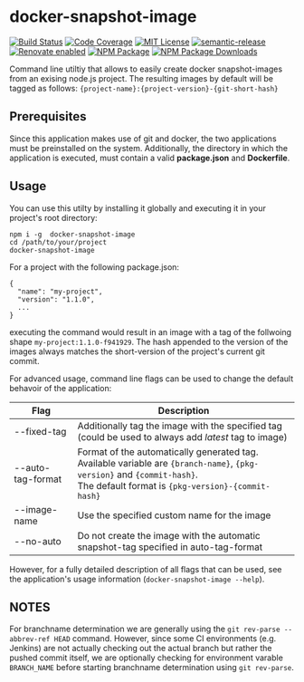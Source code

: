 # docker-snapshot-image

[![Build Status](https://img.shields.io/circleci/build/github/hellivan/docker-snapshot-image/master?logo=circleci&style=flat-square)](https://circleci.com/gh/hellivan/docker-snapshot-image)
[![Code Coverage](https://img.shields.io/codecov/c/github/hellivan/docker-snapshot-image/master?logo=codecov&style=flat-square)](https://codecov.io/gh/hellivan/docker-snapshot-image)
[![MIT License](https://img.shields.io/npm/l/docker-snapshot-image?style=flat-square)](LICENSE)
[![semantic-release](https://img.shields.io/badge/%20%20%F0%9F%93%A6%F0%9F%9A%80-semantic--release-e10079.svg?style=flat-square)](https://github.com/semantic-release/semantic-release)
[![Renovate enabled](https://img.shields.io/badge/renovate-enabled-brightgreen.svg?style=flat-square)](https://renovatebot.com/)
[![NPM Package](https://img.shields.io/npm/v/docker-snapshot-image?logo=npm&style=flat-square)](https://www.npmjs.com/package/docker-snapshot-image)
[![NPM Package Downloads](https://img.shields.io/npm/dm/docker-snapshot-image?logo=npm&style=flat-square)](https://www.npmjs.com/package/docker-snapshot-image)

Command line utiltiy that allows to easily create docker snapshot-images from an exising node.js project. The resulting images by default will be tagged as follows: `{project-name}:{project-version}-{git-short-hash}`

## Prerequisites

Since this application makes use of git and docker, the two applications must be preinstalled on the system. Additionally, the directory in which the application is executed, must contain a valid **package.json** and **Dockerfile**.

## Usage

You can use this utilty by installing it globally and executing it in your project's root directory:

```
npm i -g  docker-snapshot-image
cd /path/to/your/project
docker-snapshot-image
```

For a project with the following package.json:

```
{
  "name": "my-project",
  "version": "1.1.0",
  ...
}
```

executing the command would result in an image with a tag of the follwoing shape `my-project:1.1.0-f941929`. The hash appended to the version of the images always matches the short-version of the project's current git commit.

For advanced usage, command line flags can be used to change the default behavoir of the application:

| Flag                       | Description                                                                                                                                                                        |
| -------------------------- | ---------------------------------------------------------------------------------------------------------------------------------------------------------------------------------- |
| --fixed-tag <tag>          | Additionally tag the image with the specified tag (could be used to always add _latest_ tag to image)                                                                              |
| --auto-tag-format <format> | Format of the automatically generated tag.<br>Available variable are `{branch-name}`, `{pkg-version}` and `{commit-hash}`. <br>The default format is `{pkg-version}-{commit-hash}` |
| --image-name <name>        | Use the specified custom name for the image                                                                                                                                        |
| --no-auto                  | Do not create the image with the automatic snapshot-tag specified in auto-tag-format                                                                                               |

However, for a fully detailed description of all flags that can be used, see the application's usage information (`docker-snapshot-image --help`).

## NOTES

For branchname determination we are generally using the `git rev-parse --abbrev-ref HEAD` command. However, since some CI environments (e.g. Jenkins)
are not actually checking out the actual branch but rather the pushed commit itself, we are optionally checking for environment varable `BRANCH_NAME`
before starting branchname determination using `git rev-parse`.
